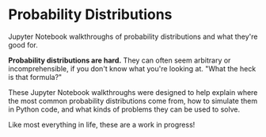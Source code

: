 # Probability Distributions
Jupyter Notebook walkthroughs of probability distributions and what they're good for.

**Probability distributions are hard.** They can often seem arbitrary or incomprehensible, if you don't know what you're looking at. "What the heck is that formula?"

These Jupyter Notebook walkthroughs were designed to help explain where the most common probability distributions come from, how to simulate them in Python code, and what kinds of problems they can be used to solve.

Like most everything in life, these are a work in progress!
